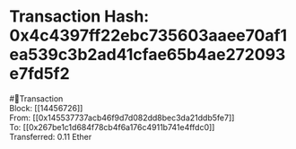 
Transaction Hash: 0x4c4397ff22ebc735603aaee70af1ea539c3b2ad41cfae65b4ae272093e7fd5f2
====================================================================================
  
#💸Transaction  
Block: [[14456726]]  
From: [[0x145537737acb46f9d7d082dd8bec3da21ddb5fe7]]  
To: [[0x267be1c1d684f78cb4f6a176c4911b741e4ffdc0]]  
Transferred: 0.11 Ether